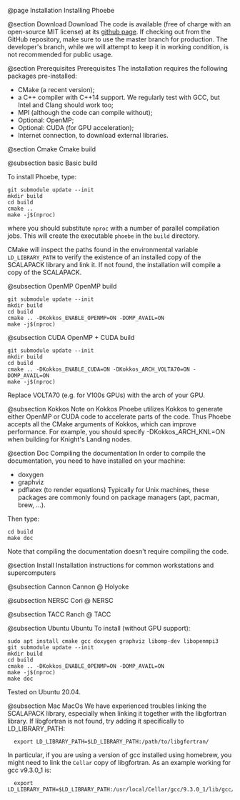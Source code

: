 @page Installation Installing Phoebe

@section Download Download
The code is available (free of charge with an open-source MIT license) at its [github page](https://github.com/mir-group/phoebe).
If checking out from the GitHub repository, make sure to use the master branch for production. The developer's branch, while we will attempt to keep it in working condition, is not recommended for public usage.


@section Prerequisites Prerequisites
The installation requires the following packages pre-installed:
* CMake (a recent version);
* a C++ compiler with C++14 support. We regularly test with GCC, but Intel and Clang should work too;
* MPI (although the code can compile without);
* Optional: OpenMP;
* Optional: CUDA (for GPU acceleration);
* Internet connection, to download external libraries.



@section Cmake Cmake build

@subsection basic Basic build

To install Phoebe, type:
~~~~~~~~~~~~~~~{.c}
git submodule update --init
mkdir build
cd build
cmake ..
make -j$(nproc)
~~~~~~~~~~~~~~~
where you should substitute `nproc` with a number of parallel compilation jobs.
This will create the executable `phoebe` in the `build` directory.

CMake will inspect the paths found in the environmental variable `LD_LIBRARY_PATH` to verify the existence of an installed copy of the SCALAPACK library and link it. If not found, the installation will compile a copy of the SCALAPACK.


@subsection OpenMP OpenMP build
~~~~~~~~~~~~~~~{.c}
git submodule update --init
mkdir build
cd build
cmake .. -DKokkos_ENABLE_OPENMP=ON -DOMP_AVAIL=ON
make -j$(nproc)
~~~~~~~~~~~~~~~

@subsection CUDA OpenMP + CUDA build
~~~~~~~~~~~~~~~{.c}
git submodule update --init
mkdir build
cd build
cmake .. -DKokkos_ENABLE_CUDA=ON -DKokkos_ARCH_VOLTA70=ON -DOMP_AVAIL=ON
make -j$(nproc)
~~~~~~~~~~~~~~~
Replace VOLTA70 (e.g. for V100s GPUs) with the arch of your GPU.

@subsection Kokkos Note on Kokkos
Phoebe utilizes Kokkos to generate either OpenMP or CUDA code to accelerate parts of the code.
Thus Phoebe accepts all the CMake arguments of Kokkos, which can improve performance.
For example, you should specify -DKokkos_ARCH_KNL=ON when building for Knight's Landing nodes.








@section Doc Compiling the documentation
In order to compile the documentation, you need to have installed on your machine:
* doxygen
* graphviz 
* pdflatex (to render equations)
Typically for Unix machines, these packages are commonly found on package managers (apt, pacman, brew, ...).

Then type:
~~~~~~~~~~~~~~~~~~~{.c}
cd build
make doc
~~~~~~~~~~~~~~~~~~~

Note that compiling the documentation doesn't require compiling the code.



@section Install Installation instructions for common workstations and supercomputers

@subsection Cannon Cannon @ Holyoke

@subsection NERSC Cori @ NERSC

@subsection TACC Ranch @ TACC

@subsection Ubuntu Ubuntu
To install (without GPU support):
~~~~~~~~~~~~~~~~~~~{.c}
sudo apt install cmake gcc doxygen graphviz libomp-dev libopenmpi3
git submodule update --init
mkdir build
cd build
cmake .. -DKokkos_ENABLE_OPENMP=ON -DOMP_AVAIL=ON
make -j$(nproc)
make doc
~~~~~~~~~~~~~~~~~~~
Tested on Ubuntu 20.04.

@subsection Mac MacOs 
We have experienced troubles linking the SCALAPACK library, especially when linking it together with the libgfortran library.
If libgfortran is not found, try adding it specifically to LD_LIBRARY_PATH:
~~~~~~~~~~~~~~~~~~~{.c}
  export LD_LIBRARY_PATH=$LD_LIBRARY_PATH:/path/to/libgfortran/
~~~~~~~~~~~~~~~~~~~
In particular, if you are using a version of gcc installed using homebrew, you might need to link the `Cellar` copy of libgfortran. As an example working for gcc v9.3.0_1 is: 
~~~~~~~~~~~~~~~~~~~{.c}
  export LD_LIBRARY_PATH=$LD_LIBRARY_PATH:/usr/local/Cellar/gcc/9.3.0_1/lib/gcc/9/) 
~~~~~~~~~~~~~~~~~~~